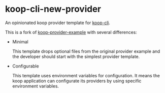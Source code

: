 # koop-cli-new-provider

An opinionated koop provider template for [koop-cli](https://github.com/haoliangyu/koop-cli).

This is a fork of [koop-provider-example](https://github.com/koopjs/koop-provider-sample) with several differences:

* Minimal

  This template drops optional files from the original provider example and the developer should start with the simplest provider template.

* Configurable

  This template uses environment variables for configuration. It means the koop application can configurate its providers by using specific environment variables.
